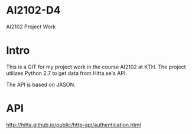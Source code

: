 # AI2102-D4
AI2102 Project Work

# Intro
This is a GIT for my project work in the course AI2102 at KTH.
The project utilizes Python 2.7 to get data from Hitta.se's API.

The API is based on JASON. 


# API
http://hitta.github.io/public/http-api/authentication.html

